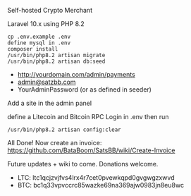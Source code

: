 Self-hosted Crypto Merchant

Laravel 10.x using PHP 8.2
```
cp .env.example .env
define mysql in .env
composer install
/usr/bin/php8.2 artisan migrate
/usr/bin/php8.2 artisan db:seed
```

- http://yourdomain.com/admin/payments
- admin@satzbb.com
- YourAdminPassword (or as defined in seeder)

Add a site in the admin panel

define a Litecoin and Bitcoin RPC Login in .env then run 

```
/usr/bin/php8.2 artisan config:clear
```

All Done! Now create an invoice: https://github.com/BataBoom/SatsBB/wiki/Create-Invoice

Future updates + wiki to come. Donations welcome.

- LTC: ltc1qcjzvjfvs4lrx4r7cet0pvewkqpd0gvgwgzxwvd
- BTC: bc1q33vpvccrc85wazke69na369ajw0983jn8eu8wc

